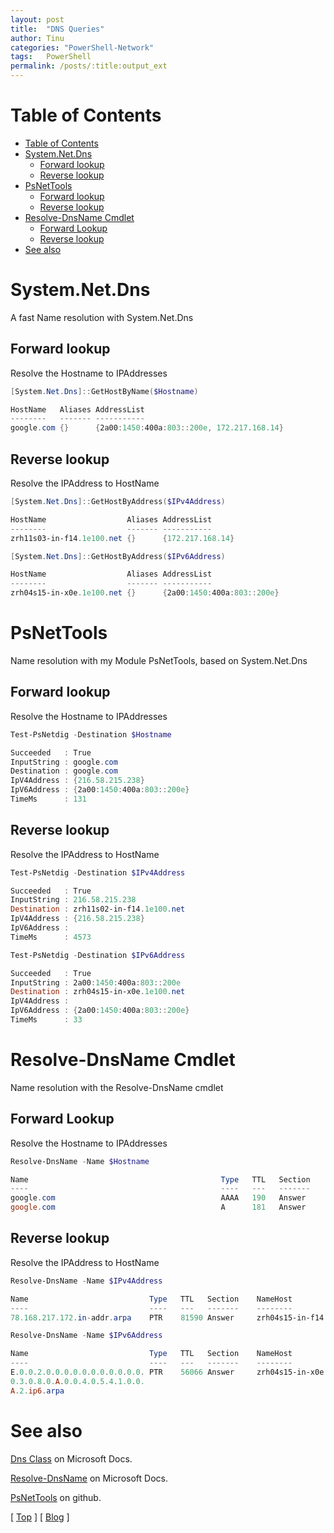 ```yaml
---
layout: post
title:  "DNS Queries"
author: Tinu
categories: "PowerShell-Network"
tags:   PowerShell
permalink: /posts/:title:output_ext
---
```


# Table of Contents

- [Table of Contents](#table-of-contents)
- [System.Net.Dns](#systemnetdns)
  - [Forward lookup](#forward-lookup)
  - [Reverse lookup](#reverse-lookup)
- [PsNetTools](#psnettools)
  - [Forward lookup](#forward-lookup-1)
  - [Reverse lookup](#reverse-lookup-1)
- [Resolve-DnsName Cmdlet](#resolve-dnsname-cmdlet)
  - [Forward Lookup](#forward-lookup)
  - [Reverse lookup](#reverse-lookup-2)
- [See also](#see-also)

# System.Net.Dns

A fast Name resolution with System.Net.Dns

## Forward lookup

Resolve the Hostname to IPAddresses

````powershell
[System.Net.Dns]::GetHostByName($Hostname)

HostName   Aliases AddressList
--------   ------- -----------
google.com {}      {2a00:1450:400a:803::200e, 172.217.168.14}
````

## Reverse lookup

Resolve the IPAddress to HostName

````powershell
[System.Net.Dns]::GetHostByAddress($IPv4Address)

HostName                  Aliases AddressList
--------                  ------- -----------
zrh11s03-in-f14.1e100.net {}      {172.217.168.14}
````

````powershell
[System.Net.Dns]::GetHostByAddress($IPv6Address)

HostName                  Aliases AddressList
--------                  ------- -----------
zrh04s15-in-x0e.1e100.net {}      {2a00:1450:400a:803::200e}
````

# PsNetTools

Name resolution with my Module PsNetTools, based on System.Net.Dns

## Forward lookup

Resolve the Hostname to IPAddresses

````powershell
Test-PsNetdig -Destination $Hostname

Succeeded   : True
InputString : google.com
Destination : google.com
IpV4Address : {216.58.215.238}
IpV6Address : {2a00:1450:400a:803::200e}
TimeMs      : 131
````

## Reverse lookup

Resolve the IPAddress to HostName

````powershell
Test-PsNetdig -Destination $IPv4Address

Succeeded   : True
InputString : 216.58.215.238
Destination : zrh11s02-in-f14.1e100.net
IpV4Address : {216.58.215.238}
IpV6Address :
TimeMs      : 4573
````

````powershell
Test-PsNetdig -Destination $IPv6Address

Succeeded   : True
InputString : 2a00:1450:400a:803::200e
Destination : zrh04s15-in-x0e.1e100.net
IpV4Address :
IpV6Address : {2a00:1450:400a:803::200e}
TimeMs      : 33
````

# Resolve-DnsName Cmdlet

Name resolution with the Resolve-DnsName cmdlet

## Forward Lookup

Resolve the Hostname to IPAddresses

````powershell
Resolve-DnsName -Name $Hostname

Name                                           Type   TTL   Section    IPAddress
----                                           ----   ---   -------    ---------
google.com                                     AAAA   190   Answer     2a00:1450:400a:803::200e
google.com                                     A      181   Answer     172.217.168.78
````

## Reverse lookup

Resolve the IPAddress to HostName

````powershell
Resolve-DnsName -Name $IPv4Address

Name                           Type   TTL   Section    NameHost
----                           ----   ---   -------    --------
78.168.217.172.in-addr.arpa    PTR    81590 Answer     zrh04s15-in-f14.1e100.net
````

````powershell
Resolve-DnsName -Name $IPv6Address

Name                           Type   TTL   Section    NameHost
----                           ----   ---   -------    --------
E.0.0.2.0.0.0.0.0.0.0.0.0.0.0. PTR    56066 Answer     zrh04s15-in-x0e.1e100.net
0.3.0.8.0.A.0.0.4.0.5.4.1.0.0.
A.2.ip6.arpa
````

# See also

[Dns Class](https://docs.microsoft.com/en-us/dotnet/api/system.net.dns?view=netframework-4.8) on Microsoft Docs.

[Resolve-DnsName](https://docs.microsoft.com/en-us/powershell/module/dnsclient/resolve-dnsname?view=win10-ps) on Microsoft Docs.

[PsNetTools](https://github.com/tinuwalther/PsNetTools) on github.

[ [Top](#table-of-contents) ] [ [Blog](../categories.html) ]

